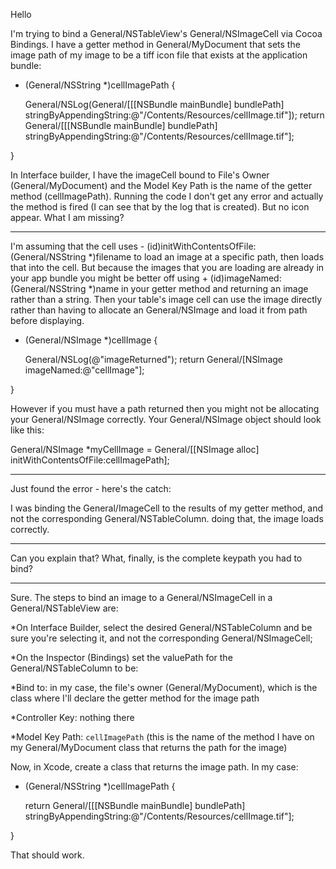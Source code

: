 Hello

I'm trying to bind a General/NSTableView's General/NSImageCell via Cocoa Bindings. I have a getter method in General/MyDocument that sets the image path of my image to be a tiff icon file that exists at the application bundle:

    

- (General/NSString *)cellImagePath {
	
	General/NSLog(General/[[[NSBundle mainBundle] bundlePath] stringByAppendingString:@"/Contents/Resources/cellImage.tif"]);
	return General/[[[NSBundle mainBundle] bundlePath] stringByAppendingString:@"/Contents/Resources/cellImage.tif"];

}



In Interface builder, I have the imageCell bound to File's Owner (General/MyDocument) and the Model Key Path is the name of the getter method (cellImagePath). Running the code I don't get any error and actually the method is fired (I can see that by the log that is created). But no icon appear. What I am missing?

----
I'm assuming that the cell uses - (id)initWithContentsOfFile:(General/NSString *)filename to load an image at a specific path, then loads that into the cell. But because the images that you are loading are already in your app bundle you might be better off using + (id)imageNamed:(General/NSString *)name in your getter method and returning an image rather than a string. Then your table's image cell can use the image directly rather than having to allocate an General/NSImage and load it from path before displaying.

    

- (General/NSImage *)cellImage {
	
	General/NSLog(@"imageReturned");
	return General/[NSImage imageNamed:@"cellImage"];

}



However if you must have a path returned then you might not be allocating your General/NSImage correctly. Your General/NSImage object should look like this:

    
General/NSImage *myCellImage = General/[[NSImage alloc] initWithContentsOfFile:cellImagePath];


----
Just found the error - here's the catch:

I was binding the General/ImageCell to the results of my getter method, and not the corresponding General/NSTableColumn. doing that, the image loads correctly.

----

Can you explain that?  What, finally, is the complete keypath you had to bind?

----

Sure. The steps to bind an image to a General/NSImageCell in a General/NSTableView are:



*On Interface Builder, select the desired General/NSTableColumn and be sure you're selecting it, and not the corresponding General/NSImageCell;

*On the Inspector (Bindings) set the valuePath for the General/NSTableColumn to be:



*Bind to: in my case, the file's owner (General/MyDocument), which is the class where I'll declare the getter method for the image path

*Controller Key: nothing there

*Model Key Path: <code>cellImagePath</code> (this is the name of the method I have on my General/MyDocument class that returns the path for the image)





Now, in Xcode, create a class that returns the image path. In my case:

    
- (General/NSString *)cellImagePath {

	return General/[[[NSBundle mainBundle] bundlePath] stringByAppendingString:@"/Contents/Resources/cellImage.tif"];

}


That should work.